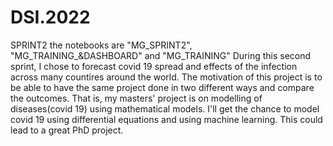 # DSI.2022
SPRINT2
the notebooks are "MG_SPRINT2", "MG_TRAINING_&DASHBOARD" and "MG_TRAINING"
During this second sprint, I chose to forecast covid 19 spread and effects of the infection across many countires around the world.
The motivation of this project is to be able to have the same project done in two different ways and compare the outcomes. 
That is, my masters' project is on modelling of diseases(covid 19) using mathematical models. I'll get the chance to model covid 19 using differential equations 
and using machine learning. This could lead to a great PhD project. 

